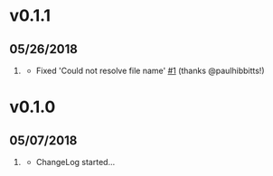 # v0.1.1
##  05/26/2018

1. [](#bugfix)
    * Fixed 'Could not resolve file name' [#1](https://github.com/iusvar/grav-plugin-pdf-js/issues/1) (thanks @paulhibbitts!)

# v0.1.0
##  05/07/2018

1. [](#new)
    * ChangeLog started...
